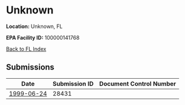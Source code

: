 # Unknown

**Location:** Unknown, FL

**EPA Facility ID:** 100000141768

[Back to FL Index](../../index.md)

## Submissions

| Date | Submission ID | Document Control Number |
|------|--------------|-------------------------|
| [1999-06-24](submissions/28431.md) | 28431 |  |
